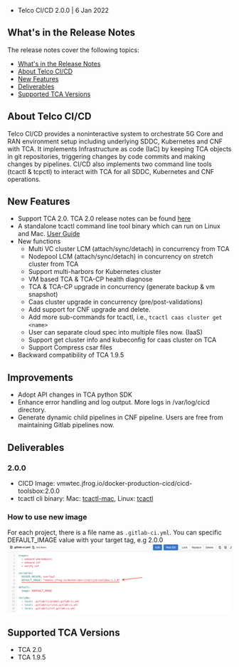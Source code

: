 - Telco CI/CD 2.0.0 | 6 Jan 2022

## What's in the Release Notes
The release notes cover the following topics:
- [What's in the Release Notes](#whats-in-the-release-notes)
- [About Telco CI/CD](#about-telco-cicd)
- [New Features](#new-features)
- [Deliverables](#deliverables)
- [Supported TCA Versions](#supported-tca-versions)


## About Telco CI/CD
Telco CI/CD provides a noninteractive system to orchestrate 5G Core and RAN environment setup including underlying SDDC, Kubernetes and CNF with TCA.
It implements Infrastructure as code (IaC) by keeping TCA objects in git repositories, triggering changes by code commits and making changes by pipelines.
CI/CD also implements two command line tools (tcactl & tcpctl) to interact with TCA for all SDDC, Kubernetes and CNF operations.

## New Features ##
- Support TCA 2.0. TCA 2.0 release notes can be found [here](https://docs.vmware.com/en/VMware-Telco-Cloud-Automation/2.0/rn/vmware-telco-cloud-automation-20-release-notes/index.html)
- A standalone tcactl command line tool binary which can run on Linux and Mac. [User Guide](https://confluence.eng.vmware.com/display/TELCOPS/TCACTL+Cookbook)
- New functions
    - Multi VC cluster LCM (attach/sync/detach) in concurrency from TCA
    - Nodepool LCM (attach/sync/detach) in concurrency on stretch cluster from TCA
    - Support multi-harbors for Kubernetes cluster
    - VM based TCA & TCA-CP health diagnose
    - TCA & TCA-CP upgrade in concurrency (generate backup & vm snapshot)
    - Caas cluster upgrade in concurrency (pre/post-validations)
    - Add support for CNF upgrade and delete.
    - Add more sub-commands for tcactl, i.e., `tcactl caas cluster get <name>`
    - User can separate cloud spec into multiple files now. (IaaS)
    - Support get cluster info and kubeconfig for caas cluster on TCA
    - Support Compress csar files
- Backward compatibility of TCA 1.9.5

## Improvements ##
- Adopt API changes in TCA python SDK
- Enhance error handling and log output. More logs in /var/log/cicd directory.
- Generate dynamic child pipelines in CNF pipeline. Users are free from maintaining Gitlab pipelines now.

## Deliverables ##
### 2.0.0
- CICD Image: vmwtec.jfrog.io/docker-production-cicd/cicd-toolsbox:2.0.0
- tcactl cli binary: 
Mac: [tcactl-mac](https://vmwtec.jfrog.io/artifactory/generic-cicd-production/binary/2.0.0/tcactl-mac),
Linux: [tcactl](https://vmwtec.jfrog.io/artifactory/generic-cicd-production/binary/2.0.0/tcactl)

### How to use new image
For each project, there is a file name as `.gitlab-ci.yml`. You can specific DEFAULT_IMAGE value with your target tag, e.g 2.0.0
![Update_Image](../doc/images/update_default_image.png)

## Supported TCA Versions ##
- TCA 2.0
- TCA 1.9.5
